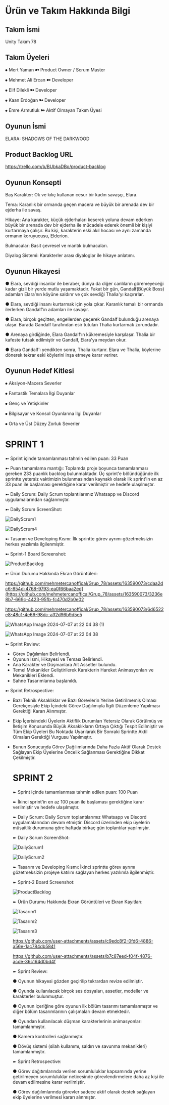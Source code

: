 # Ürün ve Takım Hakkında Bilgi

## Takım İsmi
Unity Takım 78

## Takım Üyeleri
⦁ Mert Yaman ➼ Product Owner / Scrum Master 

⦁ Mehmet Ali Ercan ➼ Developer 

⦁ Elif Dilekli ➼ Developer 

⦁ Kaan Erdoğan ➼ Developer 

⦁ Emre Armutluk ➼ Aktif Olmayan Takım Üyesi

## Oyunun İsmi

ELARA: SHADOWS OF THE DARKWOOD

## Product Backlog URL

https://trello.com/b/BUbkaDBo/product-backlog

## Oyunun Konsepti

Baş Karakter: Ok ve kılıç kullanan cesur bir kadın savaşçı, Elara.

Tema: Karanlık bir ormanda geçen macera ve büyük bir arenada dev bir ejderha ile savaş.

Hikaye: Ana karakter, küçük ejderhaları keserek yoluna devam ederken büyük bir arenada dev bir ejderha ile mücadele ederek önemli bir kişiyi kurtarmaya çalışır. Bu kişi, karakterin eski akıl hocası ve aynı zamanda ormanın koruyucusu, Elderion.

Bulmacalar: Basit çevresel ve mantık bulmacaları.

Diyalog Sistemi: Karakterler arası diyaloglar ile hikaye anlatımı.

## Oyunun Hikayesi

  ●  Elara, sevdiği insanlar ile beraber, dünya da diğer canlıların göremeyeceği kadar gizli bir yerde mutlu yaşamaktadır. Fakat bir gün, Gandalf(Büyük 
     Boss) adamları Elara’nın köyüne saldırır ve çok  sevdiği Thalia'yı kaçırırlar.  
    
  ● Elara, sevdiği insanı kurtarmak için yola çıkar. Karanlık temalı bir ormanda ilerlerken Gandalf’ın adamları ile savaşır. 

  ● Elara, birçok geçitten, engellerden geçerek Gandalf bulunduğu arenaya ulaşır. Burada Gandalf tarafından esir tutulan Thalia kurtarmak zorundadır. 

  ● Arenaya girdiğinde, Elara Gandalf’ın kükremesiyle karşılaşır. Thalia bir kafeste tutsak edilmiştir ve Gandalf, Elara'ya meydan okur. 

  ● Elara Gandalf’ı yendikten sonra, Thalia kurtarır. Elara ve Thalia, köylerine dönerek tekrar eski köylerini inşa etmeye karar verirer.

## Oyunun Hedef Kitlesi

⦁ Aksiyon-Macera Severler

⦁ Fantastik Temalara İlgi Duyanlar

⦁ Genç ve Yetişkinler

⦁ Bilgisayar ve Konsol Oyunlarına İlgi Duyanlar

⦁ Orta ve Üst Düzey Zorluk Severler


# SPRINT 1 

➼ Sprint içinde tamamlanması tahmin edilen puan: 33 Puan

➼ Puan tamamlama mantığı: Toplamda proje boyunca tamamlanması gereken 233 puanlık backlog bulunmaktadır. Üç sprint'e bölündüğünde ilk sprintte yetersiz vaktimizin bulunmasından kaynaklı olarak ilk sprint'in en az 33 puan ile başlaması gerektiğine karar verilmiştir ve hedefe ulaşılmıştır.

➼ Daily Scrum: Daily Scrum toplantılarımız Whatsapp ve Discord uygulamalarından sağlanmıştır.

➼ Daily Scrum ScreenShot:

![DailyScrum1](https://github.com/mehmetercanoffical/Grup_78/assets/163590073/b55266c0-9f7a-49be-b9b7-074fcc015a83)

![DailyScrum4](https://github.com/mehmetercanoffical/Grup_78/assets/163590073/d1fc60f8-1318-4989-967e-c7f4a111fe62)

➼ Tasarım ve Developing Kısmı: İlk sprintte görev ayrımı gözetmeksizin herkes yazılımla ilgilenmiştir.

➼ Sprint-1 Board Screenshot:

![ProductBacklog](https://github.com/mehmetercanoffical/Grup_78/assets/163590073/b4317dc5-20cb-4b67-8325-753d7ffcf44f)

➼ Ürün Durumu Hakkında Ekran Görüntüleri: 

https://github.com/mehmetercanoffical/Grup_78/assets/163590073/cdaa2dc6-854d-4768-9793-ea0f66baa2ed](https://github.com/mehmetercanoffical/Grup_78/assets/163590073/3236e8b7-669c-4423-95fb-fc470d2b0e02

https://github.com/mehmetercanoffical/Grup_78/assets/163590073/6d6522e8-48c1-4e66-98dc-a32d96b9d5e5

![WhatsApp Image 2024-07-07 at 22 04 38 (1)](https://github.com/mehmetercanoffical/Grup_78/assets/163590073/cd87112f-b449-4106-89f0-6f69239ca63f)

![WhatsApp Image 2024-07-07 at 22 04 38](https://github.com/mehmetercanoffical/Grup_78/assets/163590073/378a816f-cfb3-4cc7-b41a-13f4e8f27685)

➼ Sprint Review:

   * Görev Dağılımları Belirlendi.
   * Oyunun İsmi, Hikayesi ve Teması Belirlendi.
   * Ana Karakter ve Düşmanlara Ait Assetler bulundu.
   * Temel Mekanikler Geliştirilerek Karakterin Hareket Animasyonları ve Mekanikleri Eklendi.
   * Sahne Tasarımlarına başlanıldı.

➼ Sprint Retrospective:

   * Bazı Teknik Aksaklıklar ve Bazı Görevlerin Yerine Getirilmemiş Olması Gerekçesiyle Ekip İçindeki Görev Dağılımıyla 
     İlgili Düzenleme Yapılması Gerektiği Kararı Alınmıştır.
     
   * Ekip İçerisindeki Üyelerin Aktiflik Durumları Yetersiz Olarak Görülmüş ve İletişim Konusunda Büyük Aksaklıkların Ortaya 
     Çıktığı Tespit Edilmiştir ve Tüm Ekip Üyeleri Bu Noktada Uyarılarak Bir Sonraki Sprintte Aktil Olmaları Gerektiği Vurgusu Yapılmıştır.
     
   * Bunun Sonucunda Görev Dağılımlarında Daha Fazla Aktif Olarak Destek Sağlayan Ekip Üyelerine Öncelik Sağlanması 
     Gerektiğine Dikkat Çekilmiştir.

     # SPRINT 2

     ➼ Sprint içinde tamamlanması tahmin edilen puan: 100 Puan

     ➼ İkinci sprint'in en az 100 puan ile başlaması gerektiğine karar verilmiştir ve hedefe ulaşılmıştır.

     ➼ Daily Scrum: Daily Scrum toplantılarımız Whatsapp ve Discord uygulamalarından devam etmiştir. Discord üzerinden ekip üyelerin müsaitlik durumuna göre 
     haftada birkaç gün toplantılar yapılmıştır.

     ➼ Daily Scrum ScreenShot:

     ![DailyScrum1](https://github.com/user-attachments/assets/ba2ce04b-f05d-44db-bde6-2102b864964b)
     
     ![DailyScrum2](https://github.com/user-attachments/assets/ac86c4ac-4a7a-42dc-a8d4-bea3e5a81ba0)

     ➼ Tasarım ve Developing Kısmı: İkinci sprintte görev ayrımı gözetmeksizin projeye katılım sağlayan herkes yazılımla ilgilenmiştir.

     ➼ Sprint-2 Board Screenshot:

     ![ProductBacklog](https://github.com/user-attachments/assets/e4413450-1c16-4ffb-8fd1-142eb7f4497c)

     ➼ Ürün Durumu Hakkında Ekran Görüntüleri ve Ekran Kayıtları:

     ![Tasarım1](https://github.com/user-attachments/assets/f5795a41-c7d4-4b4f-9f89-77b533730de1)
     
     ![Tasarım2](https://github.com/user-attachments/assets/d8cd9846-4af1-4ddb-943e-5003cc17a3ee)
     
     ![Tasarım3](https://github.com/user-attachments/assets/fab8e56d-f191-41ed-8199-05ac765f49b3)

     https://github.com/user-attachments/assets/c9edc8f2-0fd6-4886-a56e-1ac784db5841

     https://github.com/user-attachments/assets/b7c87eed-f04f-4876-acde-36c164d0bd4f

     ➼ Sprint Review:
     
       ● Oyunun hikayesi gözden geçirilip tekrardan revize edilmiştir.
     
       ● Oyunda kullanılacak birçok ses dosyaları, assetler, modeller ve karakterler bulunmuştur.
     
       ● Oyunun içeriğine göre oyunun ilk bölüm tasarımı tamamlanmıştır ve diğer bölüm tasarımlarının çalışmaları devam etmektedir.
     
       ● Oyundan kullanılacak düşman karakterlerinin animasyonları tamamlanmıştır.
     
       ● Kamera kontrolleri sağlanmıştır.
     
       ● Dövüş sistemi (silah kullanımı, saldırı ve savunma mekanikleri) tamamlanmıştır.

     ➼ Sprint Retrospective:
     
       ● Görev dağıtımlarında verilen sorumluluklar kapsamında yerine getirilmeyen sorumluluklar neticesinde görevlendirmelere daha az kişi ile devam 
         edilmesine karar verilmiştir.
     
       ● Görev dağılımlarında görevler sadece aktif olarak destek sağlayan ekip üyelerine verilmesi kararı alınmıştır.
     

     



      
     
     

     

























